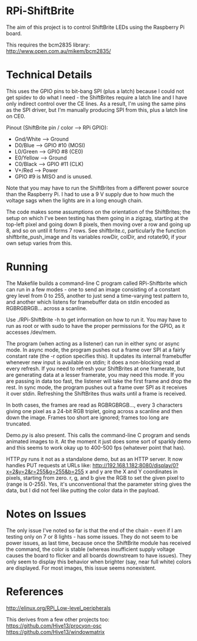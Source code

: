 RPi-ShiftBrite
==============

The aim of this project is to control ShiftBrite LEDs using the Raspberry Pi
board.

This requires the bcm2835 library: http://www.open.com.au/mikem/bcm2835/

Technical Details
=================
This uses the GPIO pins to bit-bang SPI (plus a latch) because I could not get
spidev to do what I need - the ShiftBrites require a latch line and I have
only indirect control over the CE lines.
As a result, I'm using the same pins as the SPI driver, but I'm manually
producing SPI from this, plus a latch line on CE0.

Pinout (ShiftBrite pin / color --> RPi GPIO):
* Gnd/White --> Ground
* D0/Blue --> GPIO #10 (MOSI)
* L0/Green --> GPIO #8 (CE0)
* E0/Yellow --> Ground
* C0/Black --> GPIO #11 (CLK)
* V+/Red --> Power
* GPIO #9 is MISO and is unused.

Note that you may have to run the ShiftBrites from a different power source
than the Raspberry Pi. I had to use a 9 V supply due to how much the voltage
sags when the lights are in a long enough chain.

The code makes some assumptions on the orientation of the ShiftBrites; the
setup on which I've been testing has them going in a zigzag, starting at the
top-left pixel and going down 8 pixels, then moving over a row and going up
8, and so on until it forms 7 rows. See shiftbrite.c, particularly the
function shiftbrite_push_image and its variables rowDir, colDir, and rotate90,
if your own setup varies from this.

Running
=======
The Makefile builds a command-line C program called RPi-Shiftbrite which can
run in a few modes - one to send an image consisting of a constant grey level
from 0 to 255, another to just send a time-varying test pattern to, and
another which listens for framebuffer data on stdin encoded as RGBRGBRGB...
across a scanline.

Use ./RPi-ShiftBrite -h to get information on how to run it. You may have to
run as root or with sudo to have the proper permissions for the GPIO, as it
accesses /dev/mem.

The program (when acting as a listener) can run in either sync or async mode.
In async mode, the program pushes out a frame over SPI at a fairly constant
rate (the -r option specifies this). It updates its internal framebuffer
whenever new input is available on stdin; it does a non-blocking read at
every refresh. If you need to refresh your ShiftBrites at one framerate, but
are generating data at a lesser framerate, you may need this mode. If you
are passing in data too fast, the listener will take the first frame and drop
the rest.
In sync mode, the program pushes out a frame over SPI as it receives it over
stdin. Refreshing the ShiftBrites thus waits until a frame is received.

In both cases, the frames are read as RGBRGBRGB..., every 3 characters giving
one pixel as a 24-bit RGB triplet, going across a scanline and then down the 
image. Frames too short are ignored; frames too long are truncated.

Demo.py is also present. This calls the command-line C program and sends
animated images to it. At the moment it just does some sort of sparkly demo
and this seems to work okay up to 400-500 fps (whatever point that has).

HTTP.py runs it not as a standalone demo, but as an HTTP server. It now
handles PUT requests at URLs like:
http://192.168.1.182:8080/display/0?x=2&y=2&r=255&g=255&b=255
x and y are the X and Y coordinates in pixels, starting from zero.
r, g, and b give the RGB to set the given pixel to (range is 0-255).
Yes, it's unconventional that the parameter string gives the data, but I did
not feel like putting the color data in the payload.

Notes on Issues
===============
The only issue I've noted so far is that the end of the chain - even if I am
testing only on 7 or 8 lights - has some issues. They do not seem to be power
issues, as last time, because once the ShiftBrite module has received the
command, the color is stable (whereas insufficient supply voltage causes the
board to flicker and all boards downstream to have issues). They only seem 
to display this behavior when brighter (say, near full white) colors are
displayed. For most images, this issue seems nonexistent.

References
==========
http://elinux.org/RPi_Low-level_peripherals

This derives from a few other projects too:
https://github.com/Hive13/procyon-osc
https://github.com/Hive13/windowmatrix


